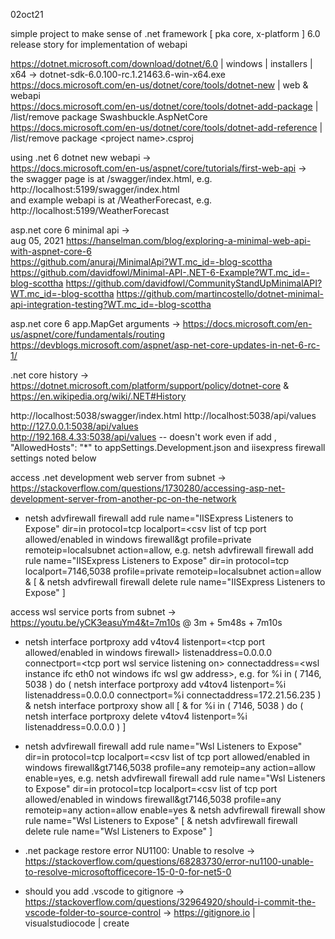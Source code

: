 02oct21

simple project to make sense of .net framework [ pka core, x-platform ] 6.0 release story for implementation of webapi  

https://dotnet.microsoft.com/download/dotnet/6.0 | windows | installers | x64 -> dotnet-sdk-6.0.100-rc.1.21463.6-win-x64.exe
https://docs.microsoft.com/en-us/dotnet/core/tools/dotnet-new | web & webapi  
https://docs.microsoft.com/en-us/dotnet/core/tools/dotnet-add-package | /list/remove package Swashbuckle.AspNetCore  
https://docs.microsoft.com/en-us/dotnet/core/tools/dotnet-add-reference | /list/remove package &lt;project name&gt;.csproj  
  
using .net 6 dotnet new webapi ->   
https://docs.microsoft.com/en-us/aspnet/core/tutorials/first-web-api ->  
the swagger page is at /swagger/index.html, e.g. http://localhost:5199/swagger/index.html  
and example webapi is at /WeatherForecast, e.g. http://localhost:5199/WeatherForecast  
  
asp<span></span>.net core 6 minimal api ->  
aug 05, 2021 https://hanselman.com/blog/exploring-a-minimal-web-api-with-aspnet-core-6  
https://github.com/anuraj/MinimalApi?WT.mc_id=-blog-scottha
https://github.com/davidfowl/Minimal-API-.NET-6-Example?WT.mc_id=-blog-scottha
https://github.com/davidfowl/CommunityStandUpMinimalAPI?WT.mc_id=-blog-scottha
https://github.com/martincostello/dotnet-minimal-api-integration-testing?WT.mc_id=-blog-scottha

asp<span></span>.net core 6 app.MapGet arguments -> 
https://docs.microsoft.com/en-us/aspnet/core/fundamentals/routing
https://devblogs.microsoft.com/aspnet/asp-net-core-updates-in-net-6-rc-1/

.net core history -> https://dotnet.microsoft.com/platform/support/policy/dotnet-core & https://en.wikipedia.org/wiki/.NET#History

http://localhost:5038/swagger/index.html
http://localhost:5038/api/values  
http://127.0.0.1:5038/api/values  
http://192.168.4.33:5038/api/values -- doesn't work even if add , "AllowedHosts": "*" to appSettings.Development.json and iisexpress firewall settings noted below  

access .net development web server from subnet -> https://stackoverflow.com/questions/1730280/accessing-asp-net-development-server-from-another-pc-on-the-network  
- netsh advfirewall firewall add rule name="IISExpress Listeners to Expose" dir=in protocol=tcp localport=&lt;csv list of tcp port allowed/enabled in windows firewall&gt profile=private remoteip=localsubnet action=allow, e.g. netsh advfirewall firewall add rule name="IISExpress Listeners to Expose" dir=in protocol=tcp localport=7146,5038 profile=private remoteip=localsubnet action=allow & [ & netsh advfirewall firewall delete rule name="IISExpress Listeners to Expose" ]  

access wsl service ports from subnet -> https://youtu.be/yCK3easuYm4&t=7m10s @ 3m + 5m48s + 7m10s 
- netsh interface portproxy add v4tov4 listenport=&lt;tcp port allowed/enabled in windows firewall&gt; listenaddress=0.0.0.0 connectport=&lt;tcp port wsl service listening on&gt; connectaddress=&lt;wsl instance ifc eth0 not windows ifc wsl gw address&gt;, e.g. for %i in ( 7146, 5038 ) do ( netsh interface portproxy add v4tov4 listenport=%i listenaddress=0.0.0.0 connectport=%i connectaddress=172.21.56.235 ) & netsh interface portproxy show all [ & for %i in ( 7146, 5038 ) do ( netsh interface portproxy delete v4tov4 listenport=%i listenaddress=0.0.0.0 ) ]  
+ netsh advfirewall firewall add rule name="Wsl Listeners to Expose" dir=in protocol=tcp localport=&lt;csv list of tcp port allowed/enabled in windows firewall&gt7146,5038 profile=any remoteip=any action=allow enable=yes, e.g. netsh advfirewall firewall add rule name="Wsl Listeners to Expose" dir=in protocol=tcp localport=&lt;csv list of tcp port allowed/enabled in windows firewall&gt7146,5038 profile=any remoteip=any action=allow enable=yes & netsh advfirewall firewall show rule name="Wsl Listeners to Expose" [ & netsh advfirewall firewall delete rule name="Wsl Listeners to Expose" ]  

- .net package restore error NU1100: Unable to resolve -> https://stackoverflow.com/questions/68283730/error-nu1100-unable-to-resolve-microsoftofficecore-15-0-0-for-net5-0  

- should you add .vscode to gitignore -> https://stackoverflow.com/questions/32964920/should-i-commit-the-vscode-folder-to-source-control -> https://gitignore.io | visualstudiocode | create  

